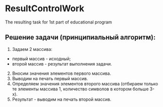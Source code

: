 # ResultControlWork
The resulting task for 1st part of educational program

## Решение задачи (принципиальный алгоритм):
1. Задаем 2 массива:
* первый массив - исходный;
* второй массив - результат выполнения задачи.
2. Вносим значения элементов первого массива.
3. Выводим на печать первый массив.
4. Определяем значения элементов второго массива (отбираем только те элементы массива 1, количество символов в котором больше 3-х).
5. Результат - выводим на печать второй массив.
